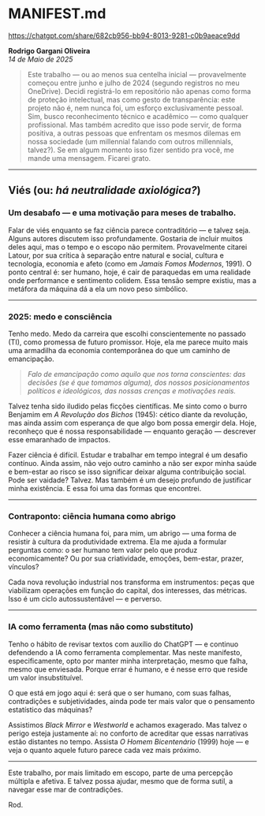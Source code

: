 # MANIFEST.md  
https://chatgpt.com/share/682cb956-bb94-8013-9281-c0b9aeace9dd

**Rodrigo Gargani Oliveira**  
*14 de Maio de 2025*

> Este trabalho — ou ao menos sua centelha inicial — provavelmente começou entre junho e julho de 2024 (segundo registros no meu OneDrive). Decidi registrá-lo em repositório não apenas como forma de proteção intelectual, mas como gesto de transparência: este projeto não é, nem nunca foi, um esforço exclusivamente pessoal. Sim, busco reconhecimento técnico e acadêmico — como qualquer profissional. Mas também acredito que isso pode servir, de forma positiva, a outras pessoas que enfrentam os mesmos dilemas em nossa sociedade (um millennial falando com outros millennials, talvez?). Se em algum momento isso fizer sentido pra você, me mande uma mensagem. Ficarei grato.

---

## Viés (ou: *há neutralidade axiológica?*)

### Um desabafo — e uma motivação para meses de trabalho.

Falar de viés enquanto se faz ciência parece contraditório — e talvez seja. Alguns autores discutem isso profundamente. Gostaria de incluir muitos deles aqui, mas o tempo e o escopo não permitem. Provavelmente citarei Latour, por sua crítica à separação entre natural e social, cultura e tecnologia, economia e afeto (como em *Jamais Fomos Modernos*, 1991). O ponto central é: ser humano, hoje, é cair de paraquedas em uma realidade onde performance e sentimento colidem. Essa tensão sempre existiu, mas a metáfora da máquina dá a ela um novo peso simbólico.

---

### 2025: medo e consciência

Tenho medo. Medo da carreira que escolhi conscientemente no passado (TI), como promessa de futuro promissor. Hoje, ela me parece muito mais uma armadilha da economia contemporânea do que um caminho de emancipação.

> *Falo de emancipação como aquilo que nos torna conscientes: das decisões (se é que tomamos alguma), dos nossos posicionamentos políticos e ideológicos, das nossas crenças e motivações reais.*

Talvez tenha sido iludido pelas ficções científicas. Me sinto como o burro Benjamim em *A Revolução dos Bichos* (1945): cético diante da revolução, mas ainda assim com esperança de que algo bom possa emergir dela. Hoje, reconheço que é nossa responsabilidade — enquanto geração — descrever esse emaranhado de impactos.

Fazer ciência é difícil. Estudar e trabalhar em tempo integral é um desafio contínuo. Ainda assim, não vejo outro caminho a não ser expor minha saúde e bem-estar ao risco se isso significar deixar alguma contribuição social. Pode ser vaidade? Talvez. Mas também é um desejo profundo de justificar minha existência. E essa foi uma das formas que encontrei.

---

### Contraponto: ciência humana como abrigo

Conhecer a ciência humana foi, para mim, um abrigo — uma forma de resistir à cultura da produtividade extrema. Ela me ajuda a formular perguntas como: o ser humano tem valor pelo que produz economicamente? Ou por sua criatividade, emoções, bem-estar, prazer, vínculos?

Cada nova revolução industrial nos transforma em instrumentos: peças que viabilizam operações em função do capital, dos interesses, das métricas. Isso é um ciclo autossustentável — e perverso.

---

### IA como ferramenta (mas não como substituto)

Tenho o hábito de revisar textos com auxílio do ChatGPT — e continuo defendendo a IA como ferramenta complementar. Mas neste manifesto, especificamente, opto por manter minha interpretação, mesmo que falha, mesmo que enviesada. Porque errar é humano, e é nesse erro que reside um valor insubstituível.

O que está em jogo aqui é: será que o ser humano, com suas falhas, contradições e subjetividades, ainda pode ter mais valor que o pensamento estatístico das máquinas?

Assistimos *Black Mirror* e *Westworld* e achamos exagerado. Mas talvez o perigo esteja justamente aí: no conforto de acreditar que essas narrativas estão distantes no tempo. Assista *O Homem Bicentenário* (1999) hoje — e veja o quanto aquele futuro parece cada vez mais próximo.

---

Este trabalho, por mais limitado em escopo, parte de uma percepção múltipla e afetiva. E talvez possa ajudar, mesmo que de forma sutil, a navegar esse mar de contradições.

Rod.
